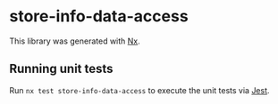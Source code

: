 # store-info-data-access

This library was generated with [Nx](https://nx.dev).

## Running unit tests

Run `nx test store-info-data-access` to execute the unit tests via [Jest](https://jestjs.io).
